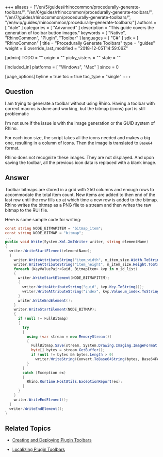 +++
aliases = ["/en/5/guides/rhinocommon/procedurally-generate-toolbars/", "/en/6/guides/rhinocommon/procedurally-generate-toolbars/", "/en/7/guides/rhinocommon/procedurally-generate-toolbars/", "/en/wip/guides/rhinocommon/procedurally-generate-toolbars/"]
authors = [ "dale" ]
categories = [ "Advanced" ]
description = "This guide covers the generation of toolbar button images."
keywords = [ "Native", "RhinoCommon", "Plugin", "Toolbar" ]
languages = [ "C#" ]
sdk = [ "RhinoCommon" ]
title = "Procedurally Generate Toolbars"
type = "guides"
weight = 6
override_last_modified = "2018-12-05T14:59:06Z"

[admin]
TODO = ""
origin = ""
picky_sisters = ""
state = ""

[included_in]
platforms = [ "Windows", "Mac" ]
since = 0

[page_options]
byline = true
toc = true
toc_type = "single"
+++


## Question

I am trying to generate a toolbar without using Rhino. Having a toolbar with correct macros is done and working, but the bitmap (icons) part is still problematic

I’m not sure if the issue is with the image generation or the GUID system of Rhino.

For each icon size, the script takes all the icons needed and makes a big one, resulting in a column of icons. Then the image is translated to ```Base64``` format.

Rhino does not recognize these images. They are not displayed. And upon saving the toolbar, all the previous icon data is replaced with a blank image.


## Answer

Toolbar bitmaps are stored in a grid with 250 columns and enough rows to accommodate the total item count. New items are added to then end of the last row until the row fills up at which time a new row is added to the bitmap.  Rhino writes the bitmap as a PNG file to a stream and then writes the raw bitmap to the RUI file. 

Here is some sample code for writing:

```c#
const string NODE_BITMAPITEM = "bitmap_item";
const string NODE_BITMAP = "bitmap";
...
public void Write(System.Xml.XmlWriter writer, string elementName)
{
  writer.WriteStartElement(elementName);
  {
    writer.WriteAttributeString("item_width", m_item_size.Width.ToString());
    writer.WriteAttributeString("item_height", m_item_size.Height.ToString());
    foreach (KeyValuePair<Guid, BitmapItem> kvp in m_id_list)
    {
      writer.WriteStartElement(NODE_BITMAPITEM);
      {
        writer.WriteAttributeString("guid", kvp.Key.ToString());
        writer.WriteAttributeString("index", kvp.Value.m_index.ToString());
      }
      writer.WriteEndElement();
    }
    writer.WriteStartElement(NODE_BITMAP);
    {
      if (null != FullBitmap)
      {
        try
        {
          using (var stream = new MemoryStream())
          {
            FullBitmap.Save(stream, System.Drawing.Imaging.ImageFormat.Png);
            byte[] bytes = stream.GetBuffer();
            if (null != bytes && bytes.Length > 0)
              writer.WriteString(Convert.ToBase64String(bytes, Base64FormattingOptions.InsertLineBreaks));
          }
        }
        catch (Exception ex)
        {
          Rhino.Runtime.HostUtils.ExceptionReport(ex);
        }
      }
    }
    writer.WriteEndElement();
  }
  writer.WriteEndElement();
}
```

## Related Topics

- [Creating and Deploying Plugin Toolbars](/guides/rhinocommon/create-deploy-plugin-toolbar)

- [Localizing Plugin Toolbars](/guides/rhinocommon/localize-plugin-toolbar)

  ​

